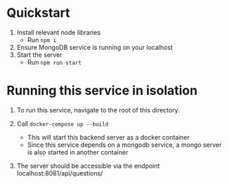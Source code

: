 # Quickstart

1. Install relevant node libraries
   - Run `npm i`
2. Ensure MongoDB service is running on your localhost
3. Start the server
   - Run `npm run start`


# Running this service in isolation

1. To run this service, navigate to the root of this directory.
2. Call `docker-compose up --build`
   - This will start this backend server as a docker container
   - Since this service depends on a mongodb service, a mongo server is also started in another container

3. The server should be accessible via the endpoint localhost:8081/api/questions/

